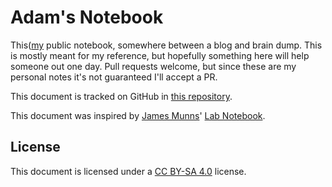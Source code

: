 # Adam's Notebook

This([my](https://github.com/adam-gaia) public notebook, somewhere between a blog and brain dump.
This is mostly meant for my reference, but hopefully something here will help someone out one day.
Pull requests welcome, but since these are my personal notes it's not guaranteed I'll accept a PR.

This document is tracked on GitHub in [this repository](https://github.com/adam-gaia/notebook).

This document was inspired by [James Munns](https://github.com/jamesmunns)' [Lab Notebook](https://lab.jamesmunns.com).


## License

This document is licensed under a [CC BY-SA 4.0](https://creativecommons.org/licenses/by-sa/4.0/) license.

